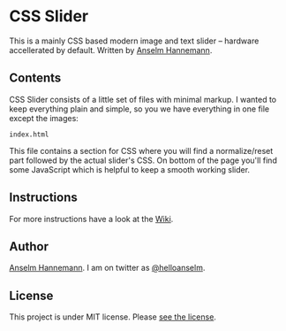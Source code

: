 CSS Slider
=====================

This is a mainly CSS based modern image and text slider – hardware accellerated by default. Written by [Anselm Hannemann](https://twitter.com/helloanselm).

Contents
--------

CSS Slider consists of a little set of files with minimal markup. I wanted to keep everything plain and simple, so you we have everything in one file except the images:

	index.html

This file contains a section for CSS where you will find a normalize/reset part followed by the actual slider's CSS. On bottom of the page you'll find some JavaScript which is helpful to keep a smooth working slider.

Instructions
-------

For more instructions have a look at the [Wiki](https://github.com/anselmh/css-slider/wiki).


Author
-------

[Anselm Hannemann](http://helloanselm.com "Anselm's Portfolio").
I am on twitter as [@helloanselm](https://twitter.com/helloanselm).

License
-------

This project is under MIT license. Please [see the license](LICENSE.md).